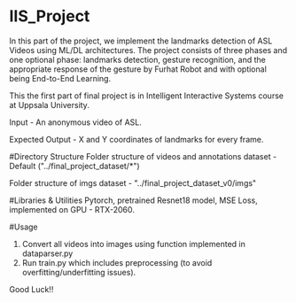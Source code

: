 # IIS_Project

In this part of the project, we implement the landmarks detection of ASL Videos using ML/DL architectures. The project consists of three phases and one optional phase: landmarks detection, gesture recognition, and the appropriate response of the gesture by Furhat Robot and with optional being End-to-End Learning.

This the first part of final project is in Intelligent Interactive Systems course at Uppsala University.

Input - An anonymous video of ASL.

Expected Output -  X and Y coordinates of landmarks for every frame.

#Directory Structure
Folder structure of videos and annotations dataset - Default ("../final_project_dataset/*")

Folder structure of imgs dataset - "../final_project_dataset_v0/imgs"

#Libraries & Utilities
Pytorch, pretrained Resnet18 model, MSE Loss, implemented on GPU - RTX-2060.

#Usage
1. Convert all videos into images using function implemented in dataparser.py
2. Run train.py which includes preprocessing (to avoid overfitting/underfitting issues).

Good Luck!!
